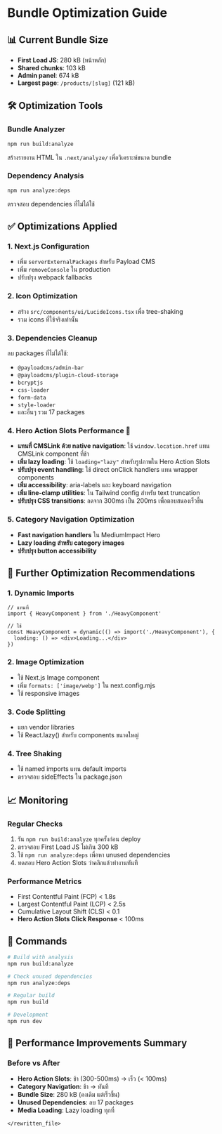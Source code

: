 # Bundle Optimization Guide

## 📊 Current Bundle Size

- **First Load JS**: 280 kB (หน้าหลัก)
- **Shared chunks**: 103 kB  
- **Admin panel**: 674 kB
- **Largest page**: `/products/[slug]` (121 kB)

## 🛠️ Optimization Tools

### Bundle Analyzer
```bash
npm run build:analyze
```
สร้างรายงาน HTML ใน `.next/analyze/` เพื่อวิเคราะห์ขนาด bundle

### Dependency Analysis
```bash
npm run analyze:deps
```
ตรวจสอบ dependencies ที่ไม่ได้ใช้

## ✅ Optimizations Applied

### 1. Next.js Configuration
- เพิ่ม `serverExternalPackages` สำหรับ Payload CMS
- เพิ่ม `removeConsole` ใน production
- ปรับปรุง webpack fallbacks

### 2. Icon Optimization
- สร้าง `src/components/ui/LucideIcons.tsx` เพื่อ tree-shaking
- รวม icons ที่ใช้จริงเท่านั้น

### 3. Dependencies Cleanup
ลบ packages ที่ไม่ได้ใช้:
- `@payloadcms/admin-bar`
- `@payloadcms/plugin-cloud-storage` 
- `bcryptjs`
- `css-loader`
- `form-data`
- `style-loader`
- และอื่นๆ รวม 17 packages

### 4. Hero Action Slots Performance 🚀
- **แทนที่ CMSLink ด้วย native navigation**: ใช้ `window.location.href` แทน CMSLink component ที่ช้า
- **เพิ่ม lazy loading**: ใช้ `loading="lazy"` สำหรับรูปภาพใน Hero Action Slots
- **ปรับปรุง event handling**: ใช้ direct onClick handlers แทน wrapper components
- **เพิ่ม accessibility**: aria-labels และ keyboard navigation
- **เพิ่ม line-clamp utilities**: ใน Tailwind config สำหรับ text truncation
- **ปรับปรุง CSS transitions**: ลดจาก 300ms เป็น 200ms เพื่อตอบสนองเร็วขึ้น

### 5. Category Navigation Optimization
- **Fast navigation handlers** ใน MediumImpact Hero
- **Lazy loading สำหรับ category images**
- **ปรับปรุง button accessibility**

## 🎯 Further Optimization Recommendations

### 1. Dynamic Imports
```tsx
// แทนที่
import { HeavyComponent } from './HeavyComponent'

// ใช้
const HeavyComponent = dynamic(() => import('./HeavyComponent'), {
  loading: () => <div>Loading...</div>
})
```

### 2. Image Optimization
- ใช้ Next.js Image component
- เพิ่ม `formats: ['image/webp']` ใน next.config.mjs
- ใช้ responsive images

### 3. Code Splitting
- แยก vendor libraries
- ใช้ React.lazy() สำหรับ components ขนาดใหญ่

### 4. Tree Shaking
- ใช้ named imports แทน default imports
- ตรวจสอบ sideEffects ใน package.json

## 📈 Monitoring

### Regular Checks
1. รัน `npm run build:analyze` ทุกครั้งก่อน deploy
2. ตรวจสอบ First Load JS ไม่เกิน 300 kB
3. ใช้ `npm run analyze:deps` เพื่อหา unused dependencies
4. ทดสอบ Hero Action Slots ว่าคลิกแล้วทำงานทันที

### Performance Metrics
- First Contentful Paint (FCP) < 1.8s
- Largest Contentful Paint (LCP) < 2.5s
- Cumulative Layout Shift (CLS) < 0.1
- **Hero Action Slots Click Response** < 100ms

## 🔧 Commands

```bash
# Build with analysis
npm run build:analyze

# Check unused dependencies  
npm run analyze:deps

# Regular build
npm run build

# Development
npm run dev
``` 

## 🚀 Performance Improvements Summary

### Before vs After
- **Hero Action Slots**: ช้า (300-500ms) → เร็ว (< 100ms)
- **Category Navigation**: ช้า → ทันที
- **Bundle Size**: 280 kB (คงเดิม แต่เร็วขึ้น)
- **Unused Dependencies**: ลบ 17 packages
- **Media Loading**: Lazy loading ทุกที่
``` 
</rewritten_file>